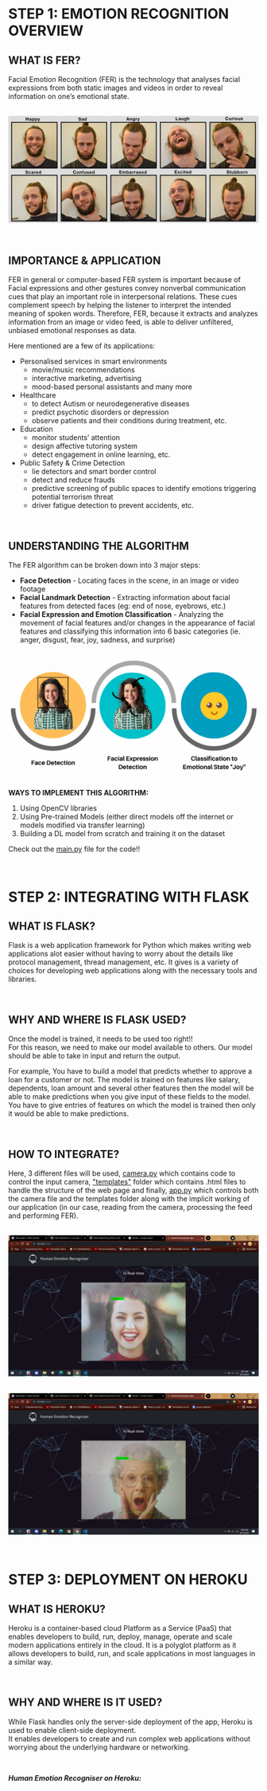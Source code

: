 # STEP 1: EMOTION RECOGNITION OVERVIEW

## **WHAT IS FER?**
Facial Emotion Recognition (FER) is the technology that analyses facial expressions from
both static images and videos in order to reveal information on one’s emotional state.

<br>![](images/fer2.png)

&nbsp;

## **IMPORTANCE & APPLICATION**
FER in general or computer-based FER system is important because of Facial expressions and other gestures convey nonverbal communication cues that play an important role in interpersonal relations. These cues complement speech by helping the listener to interpret the intended meaning of spoken words. Therefore, FER, because it extracts and analyzes information from an image or video feed, is able to deliver unfiltered, unbiased emotional responses as data.

Here mentioned are a few of its applications:
- Personalised services in smart environments 
    + movie/music recommendations
    + interactive marketing, advertising
    + mood-based personal assistants and many more
- Healthcare
    + to detect Autism or neurodegenerative diseases
    + predict psychotic disorders or depression
    + observe patients and their conditions during treatment, etc.
- Education 
    + monitor students’ attention
    + design affective tutoring system
    + detect engagement in online learning, etc.
- Public Safety & Crime Detection
    + lie detectors and smart border control
    + detect and reduce frauds
    + predictive screening of public spaces to identify emotions triggering potential terrorism threat
    + driver fatigue detection to prevent accidents, etc.

&nbsp;

## **UNDERSTANDING THE ALGORITHM**
The FER algorithm can be broken down into 3 major steps:
+ **Face Detection**  -  Locating faces in the scene, in an image or video footage
+ **Facial Landmark Detection**  -  Extracting information about facial features from detected faces (eg: end of nose, eyebrows, etc.)
+ **Facial Expression and Emotion Classification**  -  Analyzing the movement of facial features and/or changes in the appearance of facial features and classifying this information into 6 basic categories (ie. anger, disgust, fear, joy, sadness, and surprise)

<br>![](images\fer1.png)

<br>**WAYS TO IMPLEMENT THIS ALGORITHM:**
1. Using OpenCV libraries
1. Using Pre-trained Models (either direct models off the internet or models modified via transfer learning)
1. Building a DL model from scratch and training it on the dataset

Check out the [main.py](main.py) file for the code!!

&nbsp;


# STEP 2: INTEGRATING WITH FLASK

## **WHAT IS FLASK?**
Flask is a web application framework for Python which makes writing web applications alot easier without having to worry about the details like protocol management, thread management, etc. It gives is a variety of choices for developing web applications along with the necessary tools and libraries.

&nbsp;

## **WHY AND WHERE IS FLASK USED?**
Once the model is trained, it needs to be used too right!!
<br>For this reason, we need to make our model available to others. Our model should be able to take in input and return the output.

For example, You have to build a model that predicts whether to approve a loan for a customer or not. The model is trained on features like salary, dependents, loan amount and several other features then the model will be able to make predictions when you give input of these fields to the model. You have to give entries of features on which the model is trained then only it would be able to make predictions.

&nbsp;

## **HOW TO INTEGRATE?**
Here, 3 different files will be used, [camera.py](Flask-Real-time\camera.py) which contains code to control the input camera, ["templates"](Flask-Real-time\templates) folder which contains .html files to handle the structure of the web page and finally, [app.py](Flask-Real-time\app.py) which controls both the camera file and the templates folder along with the implicit working of our application (in our case, reading from the camera, processing the feed and performing FER).

<br>![](images\hapweb.jpg)

<br>![](images\surweb.jpg)

&nbsp;


# STEP 3: DEPLOYMENT ON HEROKU

## **WHAT IS HEROKU?**
Heroku is a container-based cloud Platform as a Service (PaaS) that enables developers to build, run, deploy, manage, operate  and scale modern applications entirely in the cloud. It is a polyglot platform as it allows developers to build, run, and scale applications in most languages in a similar way. 

&nbsp;

## **WHY AND WHERE IS IT USED?**
While Flask handles only the server-side deployment of the app, Heroku is used to enable client-side deployment. <br>It enables developers to create and run complex web applications without worrying about the underlying hardware or networking.

&nbsp;

***Human Emotion Recogniser on Heroku:***
